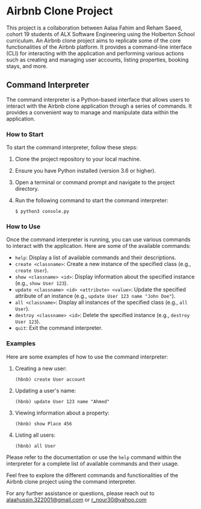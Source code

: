 # Airbnb Clone Project

This project is a collaboration between Aalaa Fahim and Reham Saeed, cohort 19 students of ALX Software Engineering using the Holberton School curriculum. An Airbnb clone project aims to replicate some of the core functionalities of the Airbnb platform. It provides a command-line interface (CLI) for interacting with the application and performing various actions such as creating and managing user accounts, listing properties, booking stays, and more.

## Command Interpreter

The command interpreter is a Python-based interface that allows users to interact with the Airbnb clone application through a series of commands. It provides a convenient way to manage and manipulate data within the application.

### How to Start

To start the command interpreter, follow these steps:

1. Clone the project repository to your local machine.
2. Ensure you have Python installed (version 3.6 or higher).
3. Open a terminal or command prompt and navigate to the project directory.
4. Run the following command to start the command interpreter:

   ```
   $ python3 console.py
   ```

### How to Use

Once the command interpreter is running, you can use various commands to interact with the application. Here are some of the available commands:

- `help`: Display a list of available commands and their descriptions.
- `create <classname>`: Create a new instance of the specified class (e.g., `create User`).
- `show <classname> <id>`: Display information about the specified instance (e.g., `show User 123`).
- `update <classname> <id> <attribute> <value>`: Update the specified attribute of an instance (e.g., `update User 123 name "John Doe"`).
- `all <classname>`: Display all instances of the specified class (e.g., `all User`).
- `destroy <classname> <id>`: Delete the specified instance (e.g., `destroy User 123`).
- `quit`: Exit the command interpreter.


### Examples

Here are some examples of how to use the command interpreter:

1. Creating a new user:

   ```
   (hbnb) create User account
   ```

2. Updating a user's name:

   ```
   (hbnb) update User 123 name "Ahmed"
   ```

3. Viewing information about a property:

   ```
   (hbnb) show Place 456
   ```

4. Listing all users:

   ```
   (hbnb) all User
   ```

Please refer to the documentation or use the `help` command within the interpreter for a complete list of available commands and their usage.

Feel free to explore the different commands and functionalities of the Airbnb clone project using the command interpreter.

For any further assistance or questions, please reach out to alaahussin.322001@gmail.com or r_nour30@yahoo.com
